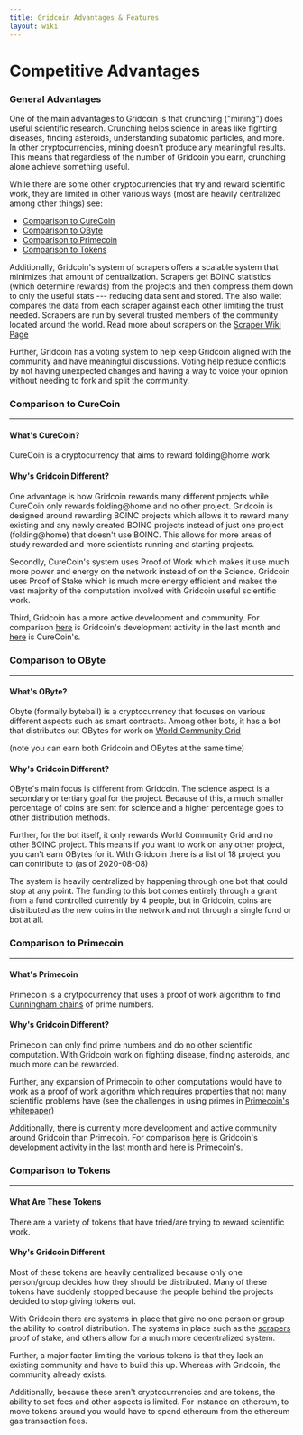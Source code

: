 ```yaml
---
title: Gridcoin Advantages & Features
layout: wiki
---
```



# Competitive Advantages 

### General Advantages

One of the main advantages to Gridcoin is that crunching ("mining")
does useful scientific research. Crunching helps science in areas like fighting 
diseases, finding asteroids, understanding subatomic particles, and more. In other
cryptocurrencies, mining doesn't produce any meaningful results. This means that 
regardless of the number of Gridcoin you earn, crunching alone achieve something 
useful.

While there are some other cryptocurrencies that try and reward scientific work,
they are limited in other various ways (most are heavily centralized among other 
things) see:
* [Comparison to CureCoin](#comparison-to-curecoin)
* [Comparison to OByte](#comparision-to-obyte)
* [Comparison to Primecoin](#comparison-to-primecoin)
* [Comparison to Tokens](#comparison-to-tokens)

Additionally, Gridcoin's system of scrapers offers a scalable system that 
minimizes that amount of centralization. Scrapers get BOINC statistics 
(which determine rewards) from the projects and then compress them down to only 
the useful stats --- reducing data sent and stored. The also wallet compares the 
data from each scraper against each other limiting the trust needed. Scrapers are 
run by several trusted members of the community located around the world. 
Read more about scrapers on the [Scraper Wiki Page](Scraper "wikilink")

Further, Gridcoin has a voting system to help keep Gridcoin aligned with the
community and have meaningful discussions. Voting help reduce conflicts by
not having unexpected changes and having a way to voice your opinion without 
needing to fork and split the community.


### Comparison to CureCoin
---
#### What's CureCoin?
CureCoin is a cryptocurrency that aims to reward folding@home work


#### Why's Gridcoin Different?
One advantage is how Gridcoin rewards many different projects while CureCoin only 
rewards folding@home and no other project. Gridcoin is designed around rewarding 
BOINC projects which allows it to reward many existing and any newly created BOINC
projects instead of just one project (folding@home) that doesn't use BOINC. This 
allows for more areas of study rewarded and more scientists running 
and starting projects. 

Secondly, CureCoin's system uses Proof of Work which makes it use much more power 
and energy on the network instead of on the Science. Gridcoin uses Proof of Stake
which is much more energy efficient and makes the vast majority of the computation 
involved with Gridcoin useful scientific work.

Third, Gridcoin has a more active development and community. For comparison
[here](https://github.com/gridcoin-community/Gridcoin-Research/pulse/monthly) 
is Gridcoin's development activity in the last month and [here](https://github.com/cygnusxi/CurecoinSource/pulse/monthly)
is CureCoin's. 

### Comparison to OByte 
---
#### What's OByte?
Obyte (formally byteball) is a cryptocurrency that focuses on various different 
aspects such as smart contracts. Among other bots, it has a bot that distributes out 
OBytes for work on [World Community Grid](https://www.worldcommunitygrid.org)
  
(note you can earn both Gridcoin and OBytes at the same time)


#### Why's Gridcoin Different?
OByte's main focus is different from Gridcoin. The science aspect is a secondary
or tertiary goal for the project. Because of this, a much smaller percentage of 
coins are sent for science and a higher percentage goes to other distribution 
methods. 

Further, for the bot itself, it only rewards World Community Grid and no other 
BOINC project. This means if you want to work on any other project, you can't
earn OBytes for it. With Gridcoin there is a list of 18 project you can contribute 
to (as of 2020-08-08)

The system is heavily centralized by happening through one bot that could stop 
at any point. The funding to this bot comes entirely through a grant from a fund 
controlled currently by 4 people, but in Gridcoin, coins are distributed 
as the new coins in the network and not through a single fund or bot at all.

### Comparison to Primecoin
---
#### What's Primecoin
Primecoin is a crytpocurrency that uses a proof of work algorithm to 
find [Cunningham chains](https://en.wikipedia.org/wiki/Cunningham_chain) of prime numbers.


#### Why's Gridcoin Different?
Primecoin can only find prime numbers and do no other scientific computation. 
With Gridcoin work on fighting disease, finding asteroids, and much more can be 
rewarded.

Further, any expansion of Primecoin to other computations would have to work
as a proof of work algorithm which requires properties that not many
scientific problems have (see the challenges in using primes in 
[Primecoin's whitepaper](https://primecoin.io/bin/primecoin-paper.pdf))  

Additionally, there is currently more development and active community around 
Gridcoin than Primecoin. For comparison [here](https://github.com/gridcoin-community/Gridcoin-Research/pulse/monthly) 
is Gridcoin's development activity in the last month and [here](https://github.com/primecoin/primecoin/pulse/monthly)
is Primecoin's. 

### Comparison to Tokens
---
#### What Are These Tokens
There are a variety of tokens that have tried/are trying to reward scientific 
work. 

#### Why's Gridcoin Different
Most of these tokens are heavily centralized because only one person/group 
decides how they should be distributed. Many of these tokens have suddenly
stopped because the people behind the projects decided to stop giving tokens out.

With Gridcoin there are systems in place that give no one person or group 
the ability to control distribution. The systems in place such as the [scrapers](scraper "wikilink")
proof of stake, and others allow for a much more decentralized system.

Further, a major factor limiting the various tokens is that they lack an existing
community and have to build this up. Whereas with Gridcoin, the community already
exists. 

Additionally, because these aren't cryptocurrencies and are tokens, the ability
to set fees and other aspects is limited. For instance on ethereum, to move
tokens around you would have to spend ethereum from the ethereum gas transaction 
fees.